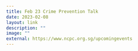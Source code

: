 ```yaml
---
title: Feb 23 Crime Prevention Talk
date: 2023-02-08
layout: link
description: ""
image: ""
external: https://www.ncpc.org.sg/upcomingevents
---
```

